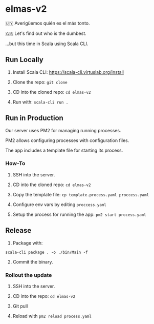 # elmas-v2

🇺🇾 Averigüemos quién es el más tonto.

🇬🇧 Let's find out who is the dumbest.


...but this time in Scala using Scala CLI.


## Run Locally

1) Install Scala CLI: https://scala-cli.virtuslab.org/install

2) Clone the repo: `git clone`

3) CD into the cloned repo: `cd elmas-v2`

4) Run with: `scala-cli run .`



## Run in Production

Our server uses PM2 for managing running processes. 

PM2 allows configuring processes with configuration files.

The app includes a template file for starting its process.

### How-To

1) SSH into the server.

2) CD into the cloned repo: `cd elmas-v2`

3) Copy the template file: `cp template.process.yaml proccess.yaml`

4) Configure env vars by editing `proccess.yaml`

5) Setup the process for running the app: `pm2 start process.yaml`

## Release

1) Package with:

`scala-cli package . -o ./bin/Main -f`

2) Commit the binary.

### Rollout the update

1) SSH into the server.

2) CD into the repo: `cd elmas-v2`

3) Git pull

4) Reload with `pm2 reload process.yaml`
